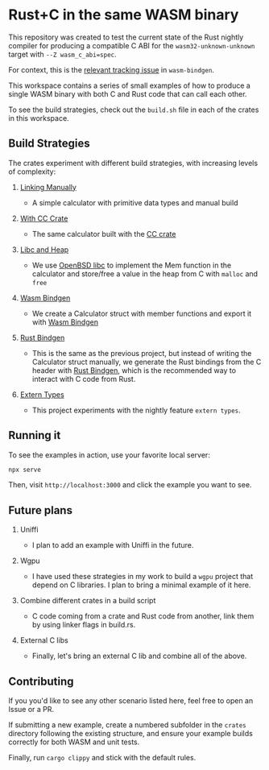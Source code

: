 # Rust+C in the same WASM binary

This repository was created to test the current state of the Rust nightly compiler for producing a compatible C ABI for the `wasm32-unknown-unknown` target with `--Z wasm_c_abi=spec`.

For context, this is the [relevant tracking issue](https://github.com/rustwasm/wasm-bindgen/issues/3454) in `wasm-bindgen`.

This workspace contains a series of small examples of how to produce a single WASM binary with both C and Rust code that can call each other.

To see the build strategies, check out the `build.sh` file in each of the crates in this workspace.

## Build Strategies

The crates experiment with different build strategies, with increasing levels of complexity:

1. [Linking Manually](crates/1_linking_manually)

   - A simple calculator with primitive data types and manual build

2. [With CC Crate](crates/2_with_cc)

   - The same calculator built with the [CC crate](https://docs.rs/cc/1.0.101/cc/)

3. [Libc and Heap](crates/3_libc_and_heap_allocation)

   - We use [OpenBSD libc](https://github.com/trevyn/wasm32-unknown-unknown-openbsd-libc) to implement the Mem function in the calculator and store/free a value in the heap from C with `malloc` and `free`

4. [Wasm Bindgen](crates/4_wasm_bindgen/)

   - We create a Calculator struct with member functions and export it with [Wasm Bindgen](https://github.com/rustwasm/wasm-bindgen)

5. [Rust Bindgen](crates/5_rust_bindgen/)

   - This is the same as the previous project, but instead of writing the Calculator struct manually, we generate the Rust bindings from the C header with [Rust Bindgen](https://rust-lang.github.io/rust-bindgen/), which is the recommended way to interact with C code from Rust.

6. [Extern Types](crates/6_extern_types/)

   - This project experiments with the nightly feature `extern types`.

## Running it

To see the examples in action, use your favorite local server:

```bash
npx serve
```

Then, visit `http://localhost:3000` and click the example you want to see.

## Future plans

1. Uniffi

   - I plan to add an example with Uniffi in the future.

2. Wgpu

   - I have used these strategies in my work to build a `wgpu` project that depend on C libraries. I plan to bring a minimal example of it here.

3. Combine different crates in a build script

   - C code coming from a crate and Rust code from another, link them by using linker flags in build.rs.

4. External C libs

   - Finally, let's bring an external C lib and combine all of the above.

## Contributing

If you you'd like to see any other scenario listed here, feel free to open an Issue or a PR.

If submitting a new example, create a numbered subfolder in the `crates` directory following the existing structure, and ensure your example builds correctly for both WASM and unit tests.

Finally, run `cargo clippy` and stick with the default rules.
